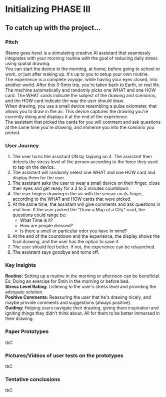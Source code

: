 # Initializing PHASE III

## To catch up with the project...

### Pitch
(Name goes here) is a stimulating creative AI assistant that seamlessly integrates with your morning routine with the goal of reducing daily stress using spatial drawing.
<br>
You can start the device in the morning, at home; before going to school or work, or just after waking up. It's up to you to setup your own routine.
<br>
The experience is a complete _voyage_, while having your eyes closed,  into another world. After this 3-5min trip, you're taken back to Earth, or real life.
<br>
The machine automatically and randomly picks one WHAT and one HOW card. The WHAT cards indicate the subject of the drawing and scenarios, and the HOW card indicate the way the user should draw.
<br>
When drawing, you use a small device resembling a pulse oxiometer, that allows you to draw in the air. This device captures the drawing you're currently doing and displays it at the end of the experience.
<br>
The assistant that picked the cards for you will comment and ask questions at the same time you're drawing, and immerse you into the scenario you picked.


### User Journey
1. The user turns the assistant ON by tapping on it. The assistant then detects the stress level of the person according to the force they used to tap on the device.
2. The assistant will randomly select one WHAT and one HOW card and display them for the user.
3. The assistant asks the user to wear a small device on their finger, close their eyes and get ready for a 3 to 5 minutes countdown.
4. The user begins drawing in the air with the sensor on its finger, according to the WHAT and HOW cards that were picked.
5. At the same time, the assistant will give comments and ask questions in real time. If the user picked the "Draw a Map of a City" card, the questions could range be:
    - What Time is it?
    - How are people dressed?
    - Is there a smell or particular odor you have in mind?
6. At the end of the countdown and the experience, the display shows the final drawing, and the user has the option to save it.
7. The user should feel better. If not, the experience can be relaunched.
8. The assistant says goodbye and turns off.

### Key Insights
**Routine:** Setting up a routine in the morning or afternoon can be beneficial. Ex: Doing an exercise for 5min in the morning or before bed.
<br>
**Stress Level Rating:** Listening to the user's stress level and providing the adequate solution.
<br>
**Positive Comments:** Reassuring the user that he's drawing nicely, and maybe provide comments and suggestions (always positive).
<br>
**Guiding:** Helping users navigate their drawing, giving them inspiration and igniting things they didn't think about. All for them to be better immersed in their drawing.


### Paper Prototypes
tbC

### Pictures/Vidéos of user tests on the prototypes
tbC

### Tentative conclusions
tbC
